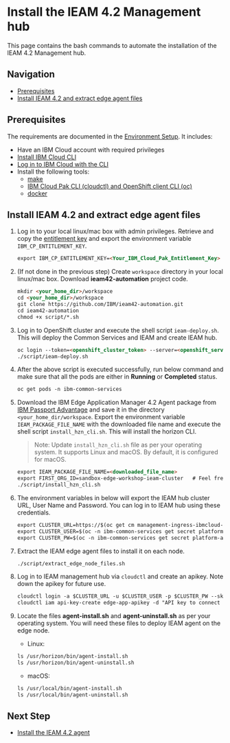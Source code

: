 # Install the IEAM 4.2 Management hub

This page contains the bash commands to automate the installation of the IEAM 4.2 Management hub.

## Navigation

- [Prerequisites](#prerequisites)
- [Install IEAM 4.2 and extract edge agent files](#install-ieam-42-and-extract-edge-agent-files)

## Prerequisites

The requirements are documented in the 
[Environment Setup](https://ibm.github.io/cloud-enterprise-examples/iac/setup-environment). It includes:

- Have an IBM Cloud account with required privileges
- [Install IBM Cloud CLI](https://ibm.github.io/cloud-enterprise-examples/iac/setup-environment#install-ibm-cloud-cli)
- [Log in to IBM Cloud with the CLI](https://ibm.github.io/cloud-enterprise-examples/iac/setup-environment#login-to-ibm-cloud)
- Install the following tools:
  - [make](https://www.gnu.org/software/make/)
  - [IBM Cloud Pak CLI (cloudctl) and OpenShift client CLI (oc)](https://www.ibm.com/support/knowledgecenter/SSFKVV_4.2/cli/cloudctl_oc_cli.html)
  - [docker](https://www.ibm.com/links?url=https%3A%2F%2Fdocs.docker.com%2Fget-docker%2F)

## Install IEAM 4.2 and extract edge agent files

1. Log in to your local linux/mac box with admin privileges. 
Retrieve and copy the [entitlement key](https://myibm.ibm.com/products-services/containerlibrary) and export the environment 
variable `IBM_CP_ENTITLEMENT_KEY`.

    ```markdown
    export IBM_CP_ENTITLEMENT_KEY=<Your_IBM_Cloud_Pak_Entitlement_Key>
    ```

2. (If not done in the previous step) Create `workspace` directory in your local linux/mac box. Download **ieam42-automation** project code.

    ```markdown
    mkdir <your_home_dir>/workspace
    cd <your_home_dir>/workspace
    git clone https://github.com/IBM/ieam42-automation.git
    cd ieam42-automation
    chmod +x script/*.sh
    ```

3. Log in to OpenShift cluster and execute the shell script `ieam-deploy.sh`. This will deploy the Common Services and IEAM and create IEAM hub.
   
    ```markdown
    oc login --token=<openshift_cluster_token> --server=<openshift_server_url>
    ./script/ieam-deploy.sh
    ```
   
4. After the above script is executed successfully, run below command and make sure that all the pods are either in **Running** 
or **Completed** status.

    ```markdown
    oc get pods -n ibm-common-services
    ```

5. Download the IBM Edge Application Manager 4.2 Agent package 
from [IBM Passport Advantage](https://www.ibm.com/support/knowledgecenter/SSFKVV_4.2/hub/part_numbers.html?view=kc) and save it in the directory 
`<your_home_dir/workspace`. Export the environment variable `IEAM_PACKAGE_FILE_NAME` with the downloaded file name 
and execute the shell script `install_hzn_cli.sh`. This will install the horizon CLI.
    
    > Note: Update `install_hzn_cli.sh` file as per your operating system. It supports Linux and macOS. By default, it is configured for macOS.

    ```markdown
    export IEAM_PACKAGE_FILE_NAME=<downloaded_file_name>
    export FIRST_ORG_ID=sandbox-edge-workshop-ieam-cluster   # Feel free to choose any organization id.
    ./script/install_hzn_cli.sh
    ```

6. The environment variables in below will export the IEAM hub cluster URL, User Name and Password. You can log in to IEAM hub using these
credentials.

    ```markdown
    export CLUSTER_URL=https://$(oc get cm management-ingress-ibmcloud-cluster-info -o jsonpath='{.data.cluster_ca_domain}')
    export CLUSTER_USER=$(oc -n ibm-common-services get secret platform-auth-idp-credentials -o jsonpath='{.data.admin_username}' | base64 --decode)
    export CLUSTER_PW=$(oc -n ibm-common-services get secret platform-auth-idp-credentials -o jsonpath='{.data.admin_password}' | base64 --decode)
    ```

7. Extract the IEAM edge agent files to install it on each node.

    ```markdown
    ./script/extract_edge_node_files.sh
    ```

8. Log in to IEAM management hub via `cloudctl` and create an apikey. Note down the apikey for future use.

    ```markdown
    cloudctl login -a $CLUSTER_URL -u $CLUSTER_USER -p $CLUSTER_PW --skip-ssl-validation
    cloudctl iam api-key-create edge-app-apikey -d "API key to connect to IEAM hub" # You are free to choose any name for apikey
    ```

9. Locate the files **agent-install.sh** and **agent-uninstall.sh** as per your operating system. You will need these files to deploy IEAM agent on
the edge node.

    - Linux:
    
    ```markdown
    ls /usr/horizon/bin/agent-install.sh
    ls /usr/horizon/bin/agent-uninstall.sh
    ```
    
    - macOS:
    
    ```markdown
    ls /usr/local/bin/agent-install.sh
    ls /usr/local/bin/agent-uninstall.sh
    ```

## Next Step

- [Install the IEAM 4.2 agent](ieam42-agent-deploy.md)